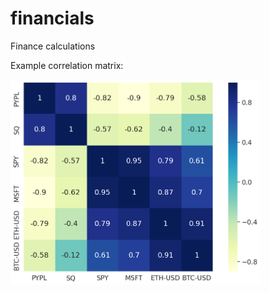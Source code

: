 # financials
Finance calculations

Example correlation matrix:

<img src="corr_matrix.png" width="400">
